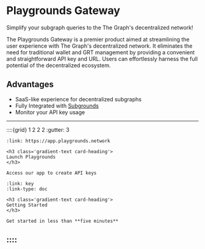 # Playgrounds Gateway
Simplify your subgraph queries to the The Graph's decentralized network!

The Playgrounds Gateway is a premier product aimed at streamlining the user experience with The Graph's decentralized network. It eliminates the need for traditional wallet and GRT management by providing a convenient and straightforward API key and URL. Users can effortlessly harness the full potential of the decentralized ecosystem.

## Advantages

- SaaS-like experience for decentralized subgraphs
- Fully Integrated with [Subgrounds](/docs/gateway/subgrounds.md)
- Monitor your API key usage


----

::::{grid} 1 2 2 2
:gutter: 3

```{grid-item-card}
:link: https://app.playgrounds.network

<h3 class='gradient-text card-heading'>
Launch Playgrounds
</h3>

Access our app to create API keys
```

```{grid-item-card}
:link: key
:link-type: doc

<h3 class='gradient-text card-heading'>
Getting Started
</h3>

Get started in less than **five minutes**
```

::::
----
